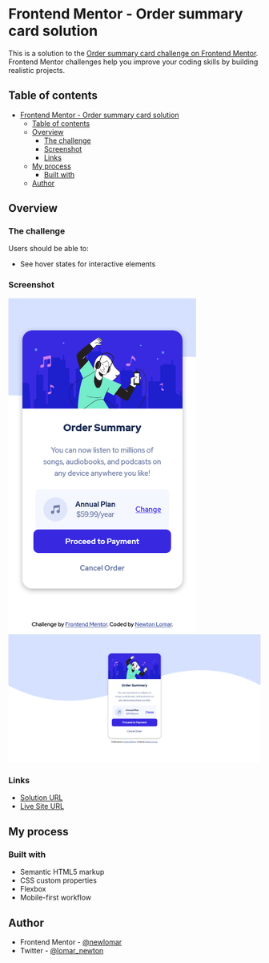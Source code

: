 # Frontend Mentor - Order summary card solution

This is a solution to the [Order summary card challenge on Frontend Mentor](https://www.frontendmentor.io/challenges/order-summary-component-QlPmajDUj). Frontend Mentor challenges help you improve your coding skills by building realistic projects. 

## Table of contents

- [Frontend Mentor - Order summary card solution](#frontend-mentor---order-summary-card-solution)
  - [Table of contents](#table-of-contents)
  - [Overview](#overview)
    - [The challenge](#the-challenge)
    - [Screenshot](#screenshot)
    - [Links](#links)
  - [My process](#my-process)
    - [Built with](#built-with)
  - [Author](#author)

## Overview

### The challenge

Users should be able to:

- See hover states for interactive elements

### Screenshot

![Mobile view](./mobile-view.png)
![Desktop view](./desktop-view.png)

### Links

- [Solution URL](frontendmentor.io/solutions/mobilefirst-solution-using-basic-html-and-css-8OX-05gQD)
- [Live Site URL](https://upbeat-edison-9a90b4.netlify.app/)

## My process

### Built with

- Semantic HTML5 markup
- CSS custom properties
- Flexbox
- Mobile-first workflow

## Author

- Frontend Mentor - [@newlomar](https://www.frontendmentor.io/profile/newlomar)
- Twitter - [@lomar_newton](https://www.twitter.com/lomar_newton)
